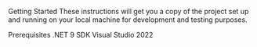 Getting Started
These instructions will get you a copy of the project set up and running on your local machine for development and testing purposes.

Prerequisites
.NET 9 SDK
Visual Studio 2022
